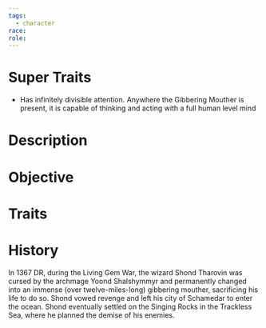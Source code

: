 ```yaml
---
tags:
  - character
race: 
role:
---
```


# Super Traits
- Has infinitely divisible attention. Anywhere the Gibbering Mouther is present, it is capable of thinking and acting with a full human level mind

# Description

# Objective
# Traits
# History

In 1367 DR, during the Living Gem War, the wizard Shond Tharovin was cursed by the archmage Yoond Shalshymmyr and permanently changed into an immense (over twelve-miles-long) gibbering mouther, sacrificing his life to do so. Shond vowed revenge and left his city of Schamedar to enter the ocean. Shond eventually settled on the Singing Rocks in the Trackless Sea, where he planned the demise of his enemies.

